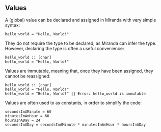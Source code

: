 ## Values

A (global) value can be declared and assigned in Miranda with very simple syntax:

```
hello_world = "Hello, World!"
```

They do not require the type to be declared, as Miranda can infer the type.
However, declaring the type is often a useful convenience:

```
hello_world :: [char]
hello_world = "Hello, World!"
```

Values are immutable, meaning that, once they have been assigned, they cannot be
reassigned:

```
hello_world :: [char]
hello_world = "Hello, World!"
hello_world = "Bello, World!" || Error: hello_world is immutable
```

Values are often used to as constants, in order to simplify the code:

```
secondsInAMinute = 60
minutesInAnHour = 60
hoursInADay = 24
secondsInADay = secondsInAMinute * minutesInAnHour * hoursInADay
```
